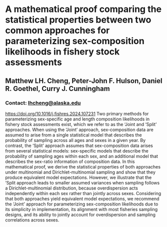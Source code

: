 # A mathematical proof comparing the statistical properties between two common approaches for parameterizing sex-composition likelihoods in fishery stock assessments
## Matthew LH. Cheng, Peter-John F. Hulson, Daniel R. Goethel, Curry J. Cunningham
### Contact: lhcheng@alaska.edu
https://doi.org/10.1016/j.fishres.2024.107231
Two primary methods for parameterizing sex-specific age and length composition likelihoods in fishery stock assessments exist, which we refer to as the ‘Joint and ‘Split’ approaches. When using the ‘Joint’ approach, sex-composition data are assumed to arise from a single statistical model that describes the probability of sampling across all ages and sexes in a given year. By contrast, the ‘Split’ approach assumes that sex-composition data arises from several statistical models: sex-specific models that describe the probability of sampling ages within each sex, and an additional model that describes the sex-ratio information of composition data. In this mathematical proof, we derive the statistical properties of both approaches under multinomial and Dirichlet-multinomial sampling and show that they produce equivalent model expectations. However, we illustrate that the ‘Split approach leads to smaller assumed variances when sampling follows a Dirichlet-multinomial distribution, because overdispersion acts independently within each sex rather than jointly across sexes. Considering that both approaches yield equivalent model expectations, we recommend the ‘Joint’ approach for parameterizing sex-composition likelihoods due to its simplicity in implementation, its alignment with most fisheries sampling designs, and its ability to jointly account for overdispersion and sampling correlations across sexes.  

